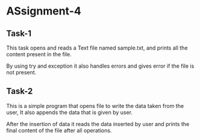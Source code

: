 # ASsignment-4

## Task-1
This task opens and reads a Text file named sample.txt,
and prints all the content present in the file.

By using try and exception it also handles errors and gives error if the file is not present.

## Task-2
This is a simple program that opens file to write the data taken from the user,
It also appends the data that is given by user.

After the insertion of data it reads the data inserted by user and prints the final content of the file after all operations.